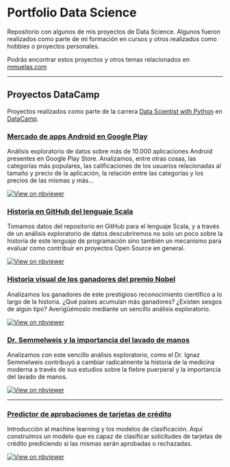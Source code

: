 # Portfolio Data Science

Repositorio con algunos de mis proyectos de Data Science. Algunos fueron realizados como parte de mi formación en cursos y otros realizados como hobbies o proyectos personales.

Podrás encontrar estos proyectos y otros temas relacionados en [mmuelas.com](https://mmuelas.com)

---

## Proyectos DataCamp

Proyectos realizados como parte de la carrera [Data Scientist with Python](https://learn.datacamp.com/career-tracks/data-scientist-with-python) en [DataCamp](https://www.datacamp.com).

### [Mercado de apps Android en Google Play](datacamp_projects/analisis_google_play/notebook.ipynb)

Análisis exploratorio de datos sobre más de 10.000 aplicaciones Android presentes en Google Play Store.
Analizamos, entre otras cosas, las categorías más populares, las calificaciones de los usuarios relacionadas al tamaño y precio de la aplicación, la relación entre las categorías y los precios de las mismas y más...

[![View on nbviewer](https://img.shields.io/badge/View_on-nbviewer-orange?logo=jupyter&style=flat-square)](https://nbviewer.jupyter.org/github/martinmuelas/data-science-portfolio/blob/master/datacamp_projects/analisis_google_play/notebook.ipynb)

### [Historia en GitHub del lenguaje Scala](datacamp_projects/lenguaje_scala_historia_github/notebook.ipynb)

Tomamos datos del repositorio en GitHub para el lenguaje Scala, y a través de un análisis exploratorio de datos descubriremos no solo un poco sobre la historia de este lenguaje de programación sino también un mecanismo para evaluar como contribuir en proyectos Open Source en general.

[![View on nbviewer](https://img.shields.io/badge/View_on-nbviewer-orange?logo=jupyter&style=flat-square)](https://nbviewer.jupyter.org/github/martinmuelas/data-science-portfolio/blob/master/datacamp_projects/lenguaje_scala_historia_github/notebook.ipynb)

### [Historia visual de los ganadores del premio Nobel](datacamp_projects/historia_visual_ganadores_nobel/notebook.ipynb)

Analizamos los ganadores de este prestigioso reconocimiento científico a lo largo de la historia. ¿Qué países acumulan más ganadores? ¿Existen sesgos de algún tipo? Averigüémoslo mediante un sencillo análisis exploratorio.

[![View on nbviewer](https://img.shields.io/badge/View_on-nbviewer-orange?logo=jupyter&style=flat-square)](https://nbviewer.jupyter.org/github/martinmuelas/data-science-portfolio/blob/master/datacamp_projects/historia_visual_ganadores_nobel/notebook.ipynb)

### [Dr. Semmelweis y la importancia del lavado de manos](datacamp_projects/el_descubrimiento_del_lavado_de_manos/notebook.ipynb)

Analizamos con este sencillo análisis exploratorio, como el Dr. Ignaz Semmelweis contribuyó a cambiar radicalmente la historia de la medicina moderna a través de sus estudios sobre la fiebre puerperal y la importancia del lavado de manos.

[![View on nbviewer](https://img.shields.io/badge/View_on-nbviewer-orange?logo=jupyter&style=flat-square)](https://nbviewer.jupyter.org/github/martinmuelas/data-science-portfolio/blob/master/datacamp_projects/el_descubrimiento_del_lavado_de_manos/notebook.ipynb)

---

### [Predictor de aprobaciones de tarjetas de crédito](datacamp_projects/aprobaciones_tarjetas_credito/notebook.ipynb)

Introducción al machine learning y los modelos de clasificación. Aquí construimos un modelo que es capaz de clasificar solicitudes de tarjetas de crédito prediciendo si las mismas serán aprobadas o rechazadas.

[![View on nbviewer](https://img.shields.io/badge/View_on-nbviewer-orange?logo=jupyter&style=flat-square)](https://nbviewer.jupyter.org/github/martinmuelas/data-science-portfolio/blob/master/datacamp_projects/aprobaciones_tarjetas_credito/notebook.ipynb)
